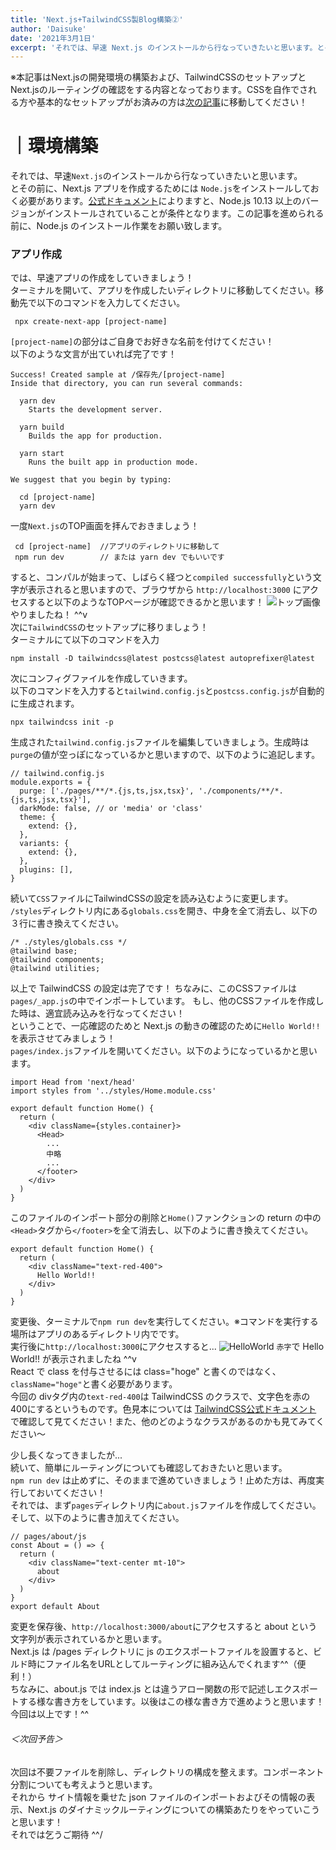 ```yaml
---
title: 'Next.js+TailwindCSS製Blog構築②'
author: 'Daisuke'
date: '2021年3月1日'
excerpt: 'それでは、早速 Next.js のインストールから行なっていきたいと思います。とその前に、Next.js アプリを作成するためには Node.js をインストールしておく必要があります。公式ドキュメントによりますと、Node.js 10.13 以上の...'
---
```


※本記事はNext.jsの開発環境の構築および、TailwindCSSのセットアップとNext.jsのルーティングの確認をする内容となっております。CSSを自作でされる方や基本的なセットアップがお済みの方は[次の記事]()に移動してください！

# ｜環境構築
それでは、早速`Next.js`のインストールから行なっていきたいと思います。  
とその前に、Next.js アプリを作成するためには `Node.js`をインストールしておく必要があります。[公式ドキュメント](https://nextjs.org/docs)によりますと、Node.js 10.13 以上のバージョンがインストールされていることが条件となります。この記事を進められる前に、Node.js のインストール作業をお願い致します。

### アプリ作成
では、早速アプリの作成をしていきましょう！  
ターミナルを開いて、アプリを作成したいディレクトリに移動してください。移動先で以下のコマンドを入力してください。
```
 npx create-next-app [project-name]
```
`[project-name]`の部分はご自身でお好きな名前を付けてください！  
以下のような文言が出ていれば完了です！
```
Success! Created sample at /保存先/[project-name]
Inside that directory, you can run several commands:

  yarn dev
    Starts the development server.

  yarn build
    Builds the app for production.

  yarn start
    Runs the built app in production mode.

We suggest that you begin by typing:

  cd [project-name]
  yarn dev
```
一度`Next.js`のTOP画面を拝んでおきましょう！
```
 cd [project-name]  //アプリのディレクトリに移動して
 npm run dev        // または yarn dev でもいいです
```
すると、コンパルが始まって、しばらく経つと`compiled successfully`という文字が表示されると思いますので、ブラウザから `http://localhost:3000` にアクセスすると以下のようなTOPページが確認できるかと思います！
![トップ画像](/images/top_page.png)
やりましたね！ ^^v  
次に`TailwindCSS`のセットアップに移りましょう！  
ターミナルにて以下のコマンドを入力
```
npm install -D tailwindcss@latest postcss@latest autoprefixer@latest
```
次にコンフィグファイルを作成していきます。  
以下のコマンドを入力すると`tailwind.config.js`と`postcss.config.js`が自動的に生成されます。
```
npx tailwindcss init -p
```
生成された`tailwind.config.js`ファイルを編集していきましょう。生成時は`purge`の値が空っぽになっているかと思いますので、以下のように追記します。
```
// tailwind.config.js
module.exports = {
  purge: ['./pages/**/*.{js,ts,jsx,tsx}', './components/**/*.{js,ts,jsx,tsx}'],
  darkMode: false, // or 'media' or 'class'
  theme: {
    extend: {},
  },
  variants: {
    extend: {},
  },
  plugins: [],
}
```
続いて`CSS`ファイルにTailwindCSSの設定を読み込むように変更します。  
`/styles`ディレクトリ内にある`globals.css`を開き、中身を全て消去し、以下の３行に書き換えてください。
```
/* ./styles/globals.css */
@tailwind base;
@tailwind components;
@tailwind utilities;
```
以上で TailwindCSS の設定は完了です！ ちなみに、このCSSファイルは`pages/_app.js`の中でインポートしています。
もし、他のCSSファイルを作成した時は、適宜読み込みを行なってください！  
ということで、一応確認のためと Next.js の動きの確認のために`Hello World!!`を表示させてみましょう！  
`pages/index.js`ファイルを開いてください。以下のようになっているかと思います。
```
import Head from 'next/head'
import styles from '../styles/Home.module.css'

export default function Home() {
  return (
    <div className={styles.container}>
      <Head>
        ...
        中略
        ...
      </footer>
    </div>
  )
}
```
このファイルのインポート部分の削除と`Home()`ファンクションの return の中の`<Head>`タグから`</footer>`を全て消去し、以下のように書き換えてください。
```
export default function Home() {
  return (
    <div className="text-red-400">
      Hello World!!
    </div>
  )
}
```
変更後、ターミナルで`npm run dev`を実行してください。※コマンドを実行する場所はアプリのあるディレクトリ内でです。  
実行後に`http://localhost:3000`にアクセスすると...
![HelloWorld](/images/hello_world.png)
`赤字`で Hello World!! が表示されましたね ^^v  
React で class を付与させるには class="hoge" と書くのではなく、`className="hoge"`と書く必要があります。  
今回の divタグ内の`text-red-400`は TailwindCSS のクラスで、文字色を赤の400にするというものです。色見本については [TailwindCSS公式ドキュメント](https://tailwindcss.com/docs/customizing-colors) で確認して見てください！また、他のどのようなクラスがあるのかも見てみてください〜

少し長くなってきましたが...  
続いて、簡単にルーティングについても確認しておきたいと思います。  
`npm run dev` は止めずに、そのままで進めていきましょう！止めた方は、再度実行しておいてください！  
それでは、まず`pages`ディレクトリ内に`about.js`ファイルを作成してください。そして、以下のように書き加えてください。
```
// pages/about/js
const About = () => {
  return (
    <div className="text-center mt-10">
      about
    </div>
  )
}
export default About
```
変更を保存後、`http://localhost:3000/about`にアクセスすると about という文字列が表示されているかと思います。  
Next.js は /pages ディレクトリに js のエクスポートファイルを設置すると、ビルド時にファイル名をURLとしてルーティングに組み込んでくれます^^（便利！）  
ちなみに、about.js では index.js とは違うアロー関数の形で記述しエクスポートする様な書き方をしています。以後はこの様な書き方で進めようと思います！  
今回は以上です！^^

###### ＜次回予告＞
次回は不要ファイルを削除し、ディレクトリの構成を整えます。コンポーネント分割についても考えようと思います。  
それから サイト情報を乗せた json ファイルのインポートおよびその情報の表示、Next.js のダイナミックルーティングについての構築あたりをやっていこうと思います！  
それでは乞うご期待 ^^/